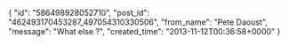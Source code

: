  {
   "id": "586498928052710",
   "post_id": "462493170453287_497054310330506",
   "from_name": "Pete Daoust",
   "message": "What else ?",
   "created_time": "2013-11-12T00:36:58+0000"
 }
